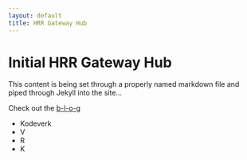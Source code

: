 ```yaml
---
layout: default
title: HRR Gateway Hub
---
```

<div class="blurb">
	<h1>Initial HRR Gateway Hub</h1>
	<p>This content is being set through a properly named markdown file and piped through Jekyll into the site...</p>
	<p>Check out the <a href="http://kvrk.no/blog/">b-l-o-g</a></p>
</div>


- Kodeverk
- V
- R
- K
